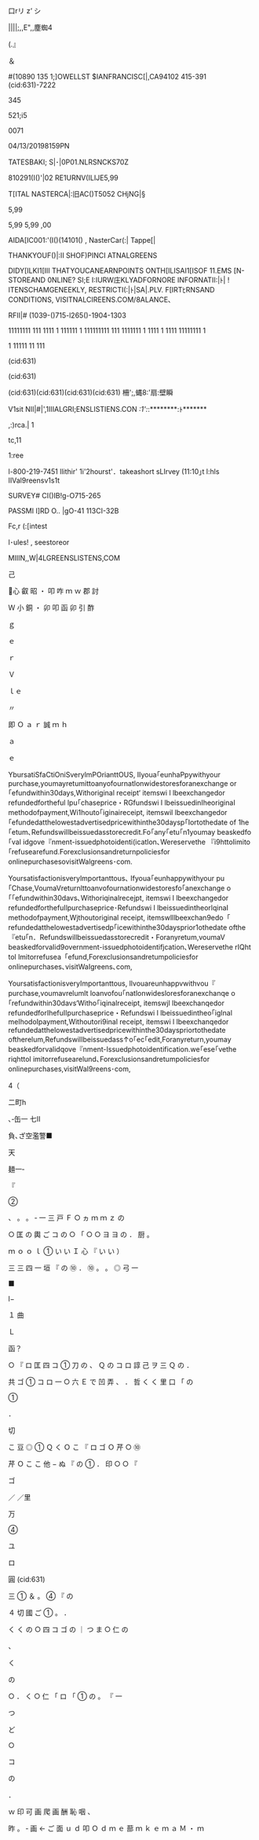 口rリ z‘ シ

||||;,,E",,塵蜘4

(.』

＆

#(10890 135 1;]OWELLST
$IANFRANCISC[|,CA94102
415-391 (cid:631)-7222

345

521;i5

0071

04/13/20198159PN

TATESBAKI; S|･|0P01.NLRSNCKS70Z

810291(I()'|02
RE1URNV(ILIJE5,99

T[ITAL
NASTERCA|:旧AC()T5052
CHjNG|§

5,99

5,99
5,99
,00

AIDA[IC001:'(I()(14101() ,
NasterCar(:|
Tappe[|

THANKYOUF()|:II SHOF)PINCI ATNALGREENS

DIDY[ILKI1[III THATYOUCANEARNPOINTS
ONTH[ILISAI1[ISOF 11.EMS [N-STOREAND
0NLINE? SI;E I:IURW庄KLYADFORNORE
INFORNATII:|ﾄ| ! ITENSCHAMGENEEKLY,
RESTRICTI(:|ﾄ|SA|.PLV. F[IRTﾋRNSAND
CONDITIONS, VISITNALCIREENS.COM/8ALANCE､

RFII|# (1039-()715-l265()-1904-1303

11111111 111 1111 1 111111 1 111111111 111 1111111 1 1111 1 1111 11111111 1

1 11111 11 111

(cid:631)

(cid:631)

(cid:631)(cid:631)(cid:631)(cid:631)
柵';,蝿8:'扇:壁瞬

V1sit
NII|#|',1IIIALGRI;ENSLISTIENS.CON
*:1':*:********:ﾄ*******

,:)rca.| 1

tc,11

1:ree

l-800-219-7451
llithir' 1i'2hourst'．takeashort
sLIrvey (11:10｣t l:hls IIVal9reensv1s1t

SURVEY#
CI()IB!g-O715-265

PASSMI I]RD
O.. |gO-41 113CI-32B

Fc,r (:[intest

l･ules! , seestoreor

MIIIN,,W|4LGREENSLISTENS,COM

己

心
叡
昭
・
叩
咋
ｍ
ｗ
郡
討

Ｗ
小
銅
・
卯
叩
函
卯
引
酢

ｇ

ｅ

ｒ

Ｖ

ｌｅ

〃

即
Ｏ
ａ
ｒ
誠
ｍ
ｈ

ａ

ｅ

YbursatiSfaCtiOniSverylmPOrianttOUS, IIyoua｢eunhaPpywithyour
purchase,youmayretumittoanyofournatlonwidestoresforanexchange
or｢efundwithin30days,Withoriginal receipt‘ itemswi l lbeexchangedor
refundedfortheful lpu｢chaseprice・RGfundswi l lbeissuedinIheoriginaI
methodofpayment,Wi1houto｢iginaireceipt, itemswil lbeexchangedor
｢efundedatthelowestadvertisedpricewithinthe30daysp｢Iortothedate
of 1he｢etum､RefundswilIbeissuedasstorecredit.Fo｢any｢etu｢n1youmay
beaskedfo｢val idgove『nment-issuedphotoidenti(icatlon､Wereservethe
『i9httoIimito｢refusearefund.ForexcIusionsandreturnpoliciesfor
onlinepurchasesovisitWalgreens･com.

Yoursatisfactionisverylmportanttous､ Ifyoua｢eunhappywithyour
pu｢Chase,VoumaVreturnlttoanvofournationwidestoresfo｢anexchange
o｢｢efundwithin30davs､Withoriqinalrecejpt, itemswi l lbeexchangedor
refundedforthefuIlpurchaseprice･Refundswi l lbeissuedintheorlqinaI
methodofpayment,Wjthoutoriginal receipt, itemswlllbeexchan9edo「
refundedatthelowestadvertisedp｢icewithinthe30daysprior1othedate
ofthe『etu｢n．Refundswillbeissuedasstorecredit・Foranyretum,voumaV
beaskedforvaIid9overnment-issuedphotoidentifjcation､Wereservethe
rIQht tol lmitorrefusea「efund,Forexclusionsandretumpoliciesfor
onIinepurchases､visitWaIgreens､com,

YoursatisfactionisveryImportanttous, llvouareunhappvwithvou『
purchase,voumavrelumlt loanvofou｢natlonwidesloresforanexchanqe
o｢refundwithin30davs‘Witho｢iqinalreceipt, itemswjl lbeexchanqedor
refundedforIhefuIIpurchaseprice・Refundswi l lbeissuedintheo｢igInal
meIhodoIpayment,Withoutori9inal receipt, itemswi l lbeexchanqedor
refundedatthelowestadvertisedpricewithinthe30dayspriortothedate
oftherelum,RefundswilIbeissuedass↑o｢ec｢edit,Foranyreturn,youmay
beaskedforvalidqove『nment-Issuedphotoidentification.we｢ese｢vethe
riqhttol imitorrefusearelund､ForexcIusionsandretumpoIiciesfor
onlinepurchases,visitWaI9reens･com,

4（

二町h

､‐缶一 七Ⅱ

負､ざ空濫警■

天

麺一‐

『

②

、
。
。
‐
一
三
戸
Ｆ
○
ヵ
ｍ
ｍ
ｚ
の

○
匡
の
輿
ご
コ
の
○
「
○
○
ヨ
ヨ
の
．
厨
。

ｍ
ｏ
ｏ
ｌ
①
い
い
Ｉ
心
『
い
い
）

三
三
四
一
垣
『
の
⑩
．
⑩
。
。
◎
弓
一

■

l−

１
曲

Ｌ

函？

○
『
ロ
匡
四
コ
①
刀
の
、
Ｑ
の
コ
ロ
諄
己
ヲ
三
Ｑ
の
．

共
ゴ
①
コ
ロ
一
○
六
Ｅ
で
凹
弄
、
．
哲
く
く
里
口
「
の

①

．

切

こ
豆
◎
①
Ｑ
く
Ｏ
こ
『
ロ
ゴ
Ｏ
芹
○
⑩

芹
Ｏ
こ
こ
他
−
ぬ
『
の
①
．
印
○
○
『

ゴ

／
／里

万

④

ユ

ロ

圓
(cid:631)

三
①
＆
。
④
『
の

４
切
國
ご
①
。
．

く
く
の
○
四
コ
ゴ
の
｜
つ
ま
○
仁
の

、

く

の

○
．
く
○
仁
「
ロ
「
①
の
。
『
一

つ

ど

○

コ

の

．

ｗ
印
可
画
爬
画
酬
恥
咽
、

昨
。
‐
画
←
ご
面
ｕ
ｄ
叩
Ｏ
ｄ
ｍ
ｅ
蔀
ｍ
ｋ
ｅ
ｍ
ａ
Ｍ
・
ｍ

